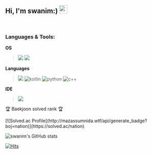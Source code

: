 <!--- 👋 Hi, I’m @swanim
- 👀 I’m interested in ...
- 🌱 I’m currently learning ...
- 💞️ I’m looking to collaborate on ...
- 📫 How to reach me ...
-->
<!---
swanim/swanim is a ✨ special ✨ repository because its `README.md` (this file) appears on your GitHub profile.
You can click the Preview link to take a look at your changes.
--->
<h2> Hi, I'm swanim:) <img src="https://media.giphy.com/media/hvRJCLFzcasrR4ia7z/giphy.gif" width="25px"> </h2>

<br/>



### Languages & Tools: 

**OS**
><img src="https://img.shields.io/badge/Linux-FCC624?style=for-the-badge&logo=Linux&logoColor=white">
><img src="https://img.shields.io/badge/Windows-0078D6?style=for-the-badge&logo=Windows&logoColor=white">

**Languages**
>
><img src="https://img.shields.io/badge/C++-00599C?style=for-the-badge&logo=C++&logoColor=white">
><img alt="kotlin" src="https://img.shields.io/badge/-Kotlin-01B3E3?style=flat-square&logo=kotlin&logoColor=white" />
><img alt="python" src="https://img.shields.io/badge/-Python-5881D8?style=flat-square&logo=python&logoColor=white" />
><img alt="c++" src="https://img.shields.io/badge/C++-00599C?style=for-the-badge&logo=C++&logoColor=white">

**IDE**
><img src="https://img.shields.io/badge/Visual-Studio-5C2D91?style=for-the-badge&logo=Visual-Studio&logoColor=white">

<p>🏆 Baekjoon solved rank 🏆</p>
[![Solved.ac Profile](http://mazassumnida.wtf/api/generate_badge?boj=nation)](https://solved.ac/nation)

![swanim's GitHub stats](https://github-readme-stats.vercel.app/api?username=swanim&show_icons=true&theme=radical)

[![Hits](https://hits.seeyoufarm.com/api/count/incr/badge.svg?url=https%3A%2F%2Fgithub.com%2Fswanim%2Fswanim.git&count_bg=%2339CDD5&title_bg=%239E9E9E&icon=&icon_color=%23E7E7E7&title=hits&edge_flat=false)](https://hits.seeyoufarm.com)